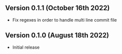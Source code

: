 Version 0.1.1 (October 16th 2022)
-----------------------------
- Fix regexes in order to handle multi line commit file


Version 0.1.0 (August 18th 2022)
-----------------------------
- Initial release
